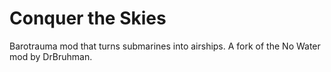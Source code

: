 # Conquer the Skies
Barotrauma mod that turns submarines into airships. A fork of the No Water mod by DrBruhman.
